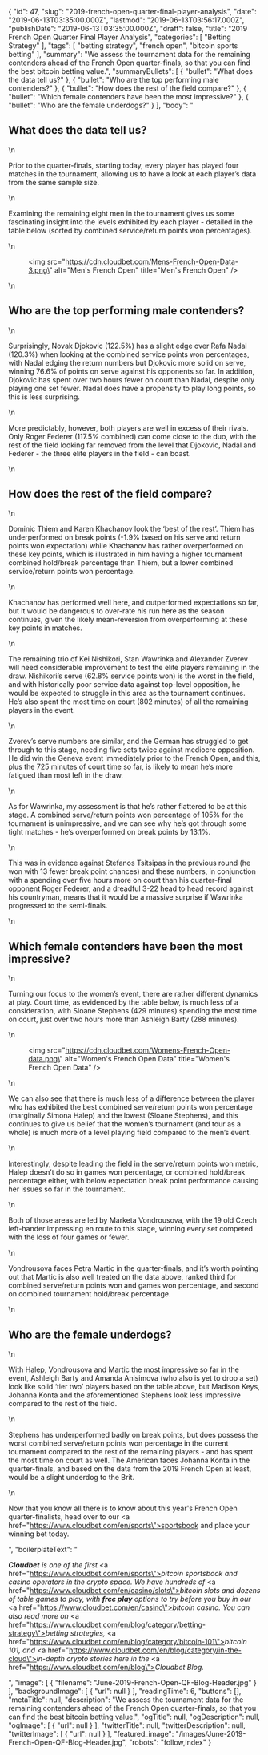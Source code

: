 {
    "id": 47,
    "slug": "2019-french-open-quarter-final-player-analysis",
    "date": "2019-06-13T03:35:00.000Z",
    "lastmod": "2019-06-13T03:56:17.000Z",
    "publishDate": "2019-06-13T03:35:00.000Z",
    "draft": false,
    "title": "2019 French Open Quarter Final Player Analysis",
    "categories": [
        "Betting Strategy"
    ],
    "tags": [
        "betting strategy",
        "french open",
        "bitcoin sports betting"
    ],
    "summary": "We assess the tournament data for the remaining contenders ahead of the French Open quarter-finals, so that you can find the best bitcoin betting value.",
    "summaryBullets": [
        {
            "bullet": "What does the data tell us?"
        },
        {
            "bullet": "Who are the top performing male contenders?"
        },
        {
            "bullet": "How does the rest of the field compare?"
        },
        {
            "bullet": "Which female contenders have been the most impressive?"
        },
        {
            "bullet": "Who are the female underdogs?"
        }
    ],
    "body": "<h2>What does the data tell us?</h2>\n<p>Prior to the quarter-finals, starting today, every player has played four matches in the tournament, allowing us to have a look at each player’s data from the same sample size.</p>\n<p>Examining the remaining eight men in the tournament gives us some fascinating insight into the levels exhibited by each player - detailed in the table below (sorted by combined service/return points won percentages).</p>\n<figure><img src=\"https://cdn.cloudbet.com/Mens-French-Open-Data-3.png\" alt=\"Men's French Open\" title=\"Men's French Open\" /></figure>\n<h2>Who are the top performing male contenders? </h2>\n<p>Surprisingly, Novak Djokovic (122.5%) has a slight edge over Rafa Nadal (120.3%) when looking at the combined service points won percentages, with Nadal edging the return numbers but Djokovic more solid on serve, winning 76.6% of points on serve against his opponents so far. In addition, Djokovic has spent over two hours fewer on court than Nadal, despite only playing one set fewer. Nadal does have a propensity to play long points, so this is less surprising. </p>\n<p>More predictably, however, both players are well in excess of their rivals. Only Roger Federer (117.5% combined) can come close to the duo, with the rest of the field looking far removed from the level that Djokovic, Nadal and Federer - the three elite players in the field - can boast. </p>\n<h2>How does the rest of the field compare?</h2>\n<p>Dominic Thiem and Karen Khachanov look the ‘best of the rest’. Thiem has underperformed on break points (-1.9% based on his serve and return points won expectation) while Khachanov has rather overperformed on these key points, which is illustrated in him having a higher tournament combined hold/break percentage than Thiem, but a lower combined service/return points won percentage. </p>\n<p>Khachanov has performed well here, and outperformed expectations so far, but it would be dangerous to over-rate his run here as the season continues, given the likely mean-reversion from overperforming at these key points in matches.</p>\n<p>The remaining trio of Kei Nishikori, Stan Wawrinka and Alexander Zverev will need considerable improvement to test the elite players remaining in the draw. Nishikori’s serve (62.8% service points won) is the worst in the field, and with historically poor service data against top-level opposition, he would be expected to struggle in this area as the tournament continues. He’s also spent the most time on court (802 minutes) of all the remaining players in the event.</p>\n<p>Zverev’s serve numbers are similar, and the German has struggled to get through to this stage, needing five sets twice against mediocre opposition. He did win the Geneva event immediately prior to the French Open, and this, plus the 725 minutes of court time so far, is likely to mean he’s more fatigued than most left in the draw. </p>\n<p>As for Wawrinka, my assessment is that he’s rather flattered to be at this stage. A combined serve/return points won percentage of 105% for the tournament is unimpressive, and we can see why he’s got through some tight matches - he’s overperformed on break points by 13.1%. </p>\n<p>This was in evidence against Stefanos Tsitsipas in the previous round (he won with 13 fewer break point chances) and these numbers, in conjunction with a spending over five hours more on court than his quarter-final opponent Roger Federer, and a dreadful 3-22 head to head record against his countryman, means that it would be a massive surprise if Wawrinka progressed to the semi-finals.</p>\n<h2>Which female contenders have been the most impressive? </h2>\n<p>Turning our focus to the women’s event, there are rather different dynamics at play. Court time, as evidenced by the table below, is much less of a consideration, with Sloane Stephens (429 minutes) spending the most time on court, just over two hours more than Ashleigh Barty (288 minutes).</p>\n<figure><img src=\"https://cdn.cloudbet.com/Womens-French-Open-data.png\" alt=\"Women's French Open Data\" title=\"Women's French Open Data\" /></figure>\n<p>We can also see that there is much less of a difference between the player who has exhibited the best combined serve/return points won percentage (marginally Simona Halep) and the lowest (Sloane Stephens), and this continues to give us belief that the women’s tournament (and tour as a whole) is much more of a level playing field compared to the men’s event.</p>\n<p>Interestingly, despite leading the field in the serve/return points won metric, Halep doesn’t do so in games won percentage, or combined hold/break percentage either, with below expectation break point performance causing her issues so far in the tournament. </p>\n<p>Both of those areas are led by Marketa Vondrousova, with the 19 old Czech left-hander impressing en route to this stage, winning every set competed with the loss of four games or fewer.</p>\n<p>Vondrousova faces Petra Martic in the quarter-finals, and it’s worth pointing out that Martic is also well treated on the data above, ranked third for combined serve/return points won and games won percentage, and second on combined tournament hold/break percentage.</p>\n<h2>Who are the female underdogs? </h2>\n<p>With Halep, Vondrousova and Martic the most impressive so far in the event, Ashleigh Barty and Amanda Anisimova (who also is yet to drop a set) look like solid ‘tier two’ players based on the table above, but Madison Keys, Johanna Konta and the aforementioned Stephens look less impressive compared to the rest of the field.</p>\n<p>Stephens has underperformed badly on break points, but does possess the worst combined serve/return points won percentage in the current tournament compared to the rest of the remaining players - and has spent the most time on court as well. The American faces Johanna Konta in the quarter-finals, and based on the data from the 2019 French Open at least, would be a slight underdog to the Brit.</p>\n<p>Now that you know all there is to know about this year's French Open quarter-finalists, head over to our <a href=\"https://www.cloudbet.com/en/sports\">sportsbook</a> and place your winning bet today. </p>",
    "boilerplateText": "<p><strong><em>Cloudbet</em></strong><em> is one of the first </em><a href=\"https://www.cloudbet.com/en/sports\"><em>bitcoin sportsbook</em></a><em> and casino operators in the crypto space. We have hundreds of </em><a href=\"https://www.cloudbet.com/en/casino/slots\"><em>bitcoin slots</em></a><em> and dozens of table games to play, with </em><strong><em>free play</em></strong><em> options to try before you buy in our </em><a href=\"https://www.cloudbet.com/en/casino\"><em>bitcoin casino</em></a><em>. You can also read more on </em><a href=\"https://www.cloudbet.com/en/blog/category/betting-strategy\"><em>betting strategies</em></a><em>, </em><a href=\"https://www.cloudbet.com/en/blog/category/bitcoin-101\"><em>bitcoin 101</em></a><em>, and </em><a href=\"https://www.cloudbet.com/en/blog/category/in-the-cloud\"><em>in-depth crypto stories</em></a><em> here in the </em><a href=\"https://www.cloudbet.com/en/blog\"><em>Cloudbet Blog</em></a><em>.</em></p>",
    "image": [
        {
            "filename": "June-2019-French-Open-QF-Blog-Header.jpg"
        }
    ],
    "backgroundImage": [
        {
            "url": null
        }
    ],
    "readingTime": 6,
    "buttons": [],
    "metaTitle": null,
    "description": "We assess the tournament data for the remaining contenders ahead of the French Open quarter-finals, so that you can find the best bitcoin betting value.",
    "ogTitle": null,
    "ogDescription": null,
    "ogImage": [
        {
            "url": null
        }
    ],
    "twitterTitle": null,
    "twitterDescription": null,
    "twitterImage": [
        {
            "url": null
        }
    ],
    "featured_image": "/images/June-2019-French-Open-QF-Blog-Header.jpg",
    "robots": "follow,index"
}
